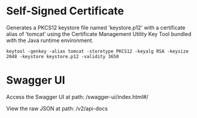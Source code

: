 # Self-Signed Certificate

Generates a PKCS12 keystore file named 'keystore.p12' with a certificate alias of 'tomcat' using the Certificate Management Utility Key Tool bundled with the Java runtime environment.
```
keytool -genkey -alias tomcat -storetype PKCS12 -keyalg RSA -keysize 2048 -keystore keystore.p12 -validity 3650
```

# Swagger UI
Access the Swagger UI at path: /swagger-ui/index.html#/

View the raw JSON at path: /v2/api-docs